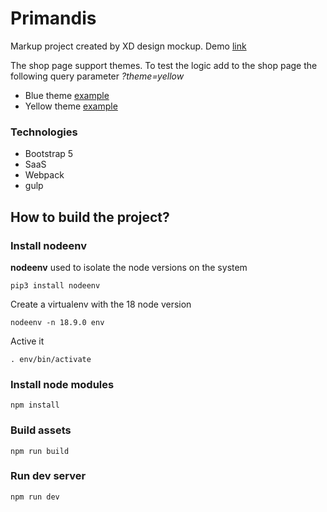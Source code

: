 # Primandis #

Markup project created by XD design mockup. Demo [link](https://dubisoft-solutions.github.io/primandis/ "Demo project link")

The shop page support themes. To test the logic add to the shop page the following query parameter *?theme=yellow*
 - Blue theme [example](https://dubisoft-solutions.github.io/primandis/shop.html "Demo project link")
 - Yellow theme [example](https://dubisoft-solutions.github.io/primandis/shop.html?theme=yellow "Demo project link")

### Technologies ###

* Bootstrap 5
* SaaS
* Webpack
* gulp



## How to build the project? ##

### Install nodeenv ###

**nodeenv** used to isolate the node versions on the system 

    pip3 install nodeenv

Create a virtualenv with the 18 node version

    nodeenv -n 18.9.0 env

Active it 

    . env/bin/activate

### Install node modules ###

    npm install
    


### Build assets ###
    npm run build


### Run dev server ###

    npm run dev

